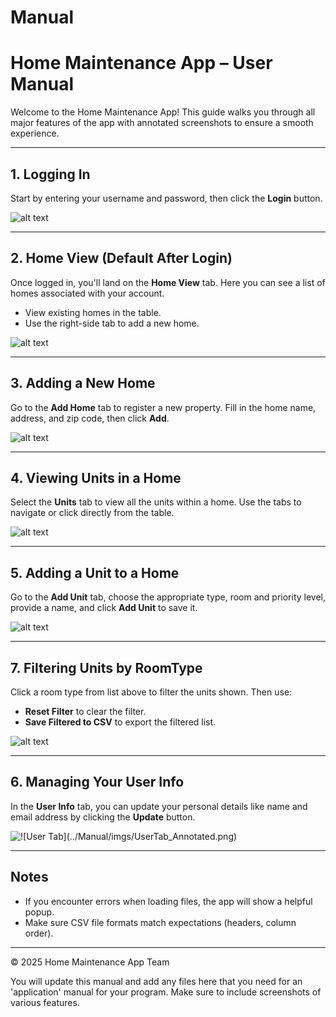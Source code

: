 # Manual 


# Home Maintenance App – User Manual

Welcome to the Home Maintenance App! This guide walks you through all major features of the app with annotated screenshots to ensure a smooth experience.

---

## 1. Logging In

Start by entering your username and password, then click the **Login** button.

![alt text](https://github.com/Sp25-CS5004-Online-Lionelle/final-project-group-4/blob/main/Manual/imgs/LoginPage.png)

---

## 2. Home View (Default After Login)

Once logged in, you'll land on the **Home View** tab. Here you can see a list of homes associated with your account.

- View existing homes in the table.
- Use the right-side tab to add a new home.

![alt text](https://github.com/Sp25-CS5004-Online-Lionelle/final-project-group-4/blob/main/Manual/imgs/HomeViewTab.png)

---

## 3. Adding a New Home

Go to the **Add Home** tab to register a new property. Fill in the home name, address, and zip code, then click **Add**.

![alt text](https://github.com/Sp25-CS5004-Online-Lionelle/final-project-group-4/blob/main/Manual/imgs/HomeAddTab.png)

---

## 4. Viewing Units in a Home

Select the **Units** tab to view all the units within a home. Use the tabs to navigate or click directly from the table.

![alt text](https://github.com/Sp25-CS5004-Online-Lionelle/final-project-group-4/blob/main/Manual/imgs/UnitsViewTab.png)

---

## 5. Adding a Unit to a Home

Go to the **Add Unit** tab, choose the appropriate type, room and priority level, provide a name, and click **Add Unit** to save it.

![alt text](https://github.com/Sp25-CS5004-Online-Lionelle/final-project-group-4/blob/main/Manual/imgs/UnitsAddTab.png)

---

## 7. Filtering Units by RoomType

Click a room type from list above to filter the units shown. Then use:

- **Reset Filter** to clear the filter.
- **Save Filtered to CSV** to export the filtered list.

![alt text](https://github.com/Sp25-CS5004-Online-Lionelle/final-project-group-4/blob/main/Manual/imgs/Units%20Filtered.png)

---

## 6. Managing Your User Info

In the **User Info** tab, you can update your personal details like name and email address by clicking the **Update** button.

![!\[User Tab\](../Manual/imgs/UserTab_Annotated.png)](https://github.com/Sp25-CS5004-Online-Lionelle/final-project-group-4/blob/main/Manual/imgs/UserTab.png)

---

## Notes

- If you encounter errors when loading files, the app will show a helpful popup.
- Make sure CSV file formats match expectations (headers, column order).

---

© 2025 Home Maintenance App Team


You will update this manual and add any files here that you need for an 'application' manual for your program. Make sure to include screenshots of various features. 
